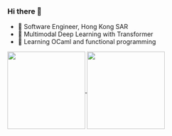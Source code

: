 ### Hi there 👋

- 🔭 Software Engineer, Hong Kong SAR
- 🧐 Multimodal Deep Learning with Transformer
- 🌱 Learning OCaml and functional programming

<a href="https://github.com/Green-Wood">
  <img align="center" height=175 src="https://github-readme-stats.vercel.app/api?username=Green-Wood&theme=github-light&show_icons=true&line_height=24&count_private=true" />
</a>

<a href="https://github.com/Green-Wood?tab=repositories">
  <img align="center" height=175 src="https://github-readme-stats.vercel.app/api/top-langs/?username=Green-Wood&theme=github-light&layout=compact&langs_count=5&hide=jupyter%20notebook,CSS,JavaScript,Perl,HTML,Shell" />
</a>

<!--
**Green-Wood/Green-Wood** is a ✨ _special_ ✨ repository because its `README.md` (this file) appears on your GitHub profile.

Here are some ideas to get you started:

- 🔭 I’m currently working on ...
- 🌱 I’m currently learning ...
- 👯 I’m looking to collaborate on ...
- 🤔 I’m looking for help with ...
- 💬 Ask me about ...
- 📫 How to reach me: ...
- 😄 Pronouns: ...
- ⚡ Fun fact: ...
-->
